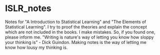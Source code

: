 # ISLR_notes
Notes for "A Introduction to Statistical Learning" and "The Elements of Statistical Learning".
I try to proof the theories and explain the concept which are not included in the books.
I make mistakes. So, if you found one, please inform me.
"Writing is nature's way of letting you know how sloppy your thinking is" - Dick Guindon.
Making notes is the way of letting me know how lousy my thinking is.
